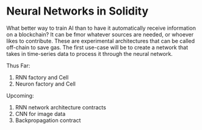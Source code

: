 # Neural Networks in Solidity

What better way to train AI than to have it automatically receive information on a blockchain? It can be fmor whatever sources are needed, or whoever likes to contribute. These are experimental architectures that can be called off-chain to save gas. The first use-case will be to create a network that takes in time-series data to process it through the neural network.

Thus Far: 
1. RNN factory and Cell 
2. Neuron factory and Cell 

Upcoming:
1. RNN network architecture contracts
2. CNN for image data
3. Backpropagation contract
